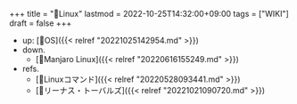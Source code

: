 +++
title = "📝Linux"
lastmod = 2022-10-25T14:32:00+09:00
tags = ["WIKI"]
draft = false
+++

-   up: [📁OS]({{< relref "20221025142954.md" >}})
-   down.
    -   [📝Manjaro Linux]({{< relref "20220616155249.md" >}})
-   refs.
    -   [📝Linuxコマンド]({{< relref "20220528093441.md" >}})
    -   [👨リーナス・トーバルズ]({{< relref "20221021090720.md" >}})
